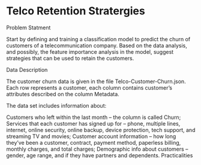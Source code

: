 # Telco Retention Stratergies


Problem Statment

Start by defining and training a classification model to predict the churn of customers of a telecommunication company. Based on the data analysis, and possibly, the feature importance analysis in the model, suggest strategies that can be used to retain the customers. 

Data Description

The customer churn data is given in the file Telco-Customer-Churn.json. Each row represents a customer, each column contains customer’s attributes described on the column Metadata.

The data set includes information about:

Customers who left within the last month – the column is called Churn;
Services that each customer has signed up for – phone, multiple lines, internet, online security, online backup, device protection, tech support, and streaming TV and movies;
Customer account information – how long they’ve been a customer, contract, payment method, paperless billing, monthly charges, and total charges;
Demographic info about customers – gender, age range, and if they have partners and dependents.
Practicalities


